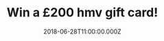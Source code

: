 ---
campaign-uuid: "c-de615f84-9eac-420f-a8f2-efeeb3b25caf"
type: "Competition"
category: "Gifts"
date: "2018-06-28T11:00:00.000Z"
end-date: "2018-07-28T23:59:00.000Z"
disable-form: false
is_promoted: true
has_entry_page: true
title: "Win a £200 hmv gift card!"
competition-description: "<p>Want Ariana Grande’s new album? or maybe Florence and\
  \ the Machine’s limited edition Vinyl? If so… we have great news for YOU! We’re\
  \ giving away a fantastic £200 hmv gift card for you to spend and enjoy the best\
  \ music, movies & more!</p>\r\n<p>Do you want it? Click below for a chance to win!</p>"
hero-header: "Win a £200 hmv gift card!"
terms-confirmation: "N/A"
banner-img: "https://assets.expresslyapp.com/asset-9729e78d-6d11-4011-a542-96bebc2a2a51.jpg"
logo-left-href: "https://www.hmv.com/"
logo-left-image: "https://assets.expresslyapp.com/asset-bcc60982-5669-4efd-8a8e-07dbf2627f52.jpg"
logo-left-title: "hmv"
bg-image-hero: "https://assets.expresslyapp.com/asset-021d6c97-d9eb-4e35-bdf3-de63509eb484.png"
bg-image-first: "https://assets.expresslyapp.com/asset-7904dc90-46ed-4530-8ecf-c2f3567ed03e.jpg"
bg-image-second: "https://assets.expresslyapp.com/asset-65375f33-d662-48ea-9676-e2165b3fb369.jpg"
section1-content: "<p>hmv is a leading specialist retailer of music, film, games and\
  \ technology products, with over 120 stores around the UK, offering a wide selection\
  \ of new release and catalogue titles. hmv make music and entertainment available\
  \ to its customers in every format imaginable: from sheet music and the earliest\
  \ gramophone 78s to today’s digital downloads!</p>\r\n<p> And of course, notably\
  \ also taken in vinyl singles and albums, cassettes and CDs as well as film and\
  \ TV content on VHS, DVD & Blu-ray and games titles across all platforms!</p>"
section2-content: "<p>We want YOU to take advantage of all their music and entertainment\
  \ that is why we've managed to get our hands on a £200 hmv gift card for you to\
  \ spend and enjoy all of hmv content!</p>\r\n<p>Enter the form below and treat yourself\
  \ with that new album you've always wanted!</p>"
entry-title: "Win a £200 hmv gift card!"
entry-content: "Enter the draw to win a a £200 hmv gift card by completing the form\
  \ below before 23:59 on 28th July 2018."
has-winner: false
prize-description: "A £200 hmv gift card."
special-conditions: "Multiple entries are allowed up to one every day."
---